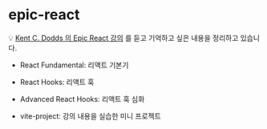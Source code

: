 # epic-react

💡 [Kent C. Dodds 의 Epic React 강의](https://epicreact.dev/learn) 를 듣고 기억하고 싶은 내용을 정리하고 있습니다.  

- React Fundamental: 리액트 기본기
- React Hooks: 리액트 훅
- Advanced React Hooks: 리액트 훅 심화

- vite-project: 강의 내용을 실습한 미니 프로젝트
